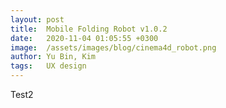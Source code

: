 ```yaml
---
layout: post
title:  Mobile Folding Robot v1.0.2
date:   2020-11-04 01:05:55 +0300
image:  /assets/images/blog/cinema4d_robot.png
author: Yu Bin, Kim
tags:   UX design
---
```


Test2